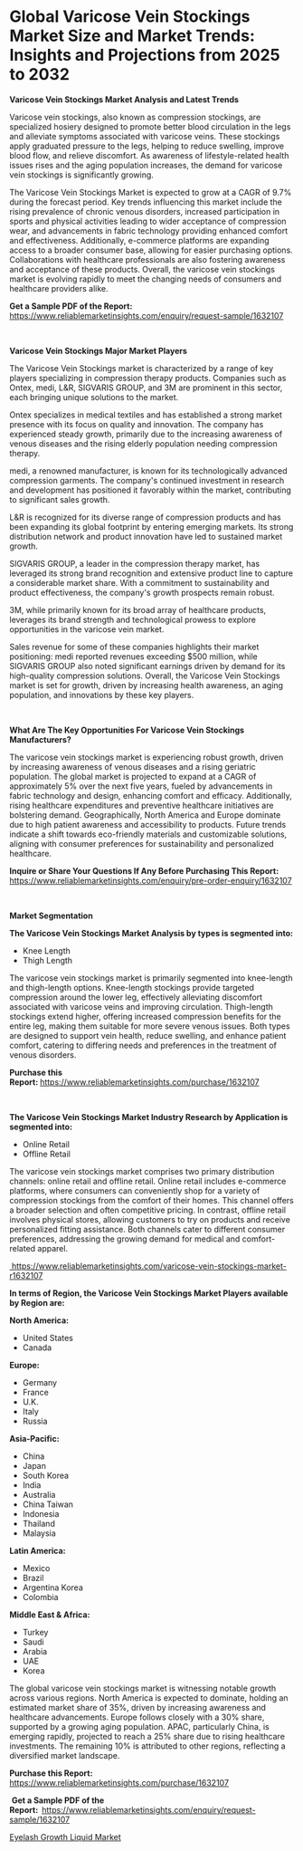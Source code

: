 <p><h1>Global Varicose Vein Stockings Market Size and Market Trends: Insights and Projections from 2025 to 2032</h1></p><p><strong>Varicose Vein Stockings Market Analysis and Latest Trends</strong></p>
<p><p>Varicose vein stockings, also known as compression stockings, are specialized hosiery designed to promote better blood circulation in the legs and alleviate symptoms associated with varicose veins. These stockings apply graduated pressure to the legs, helping to reduce swelling, improve blood flow, and relieve discomfort. As awareness of lifestyle-related health issues rises and the aging population increases, the demand for varicose vein stockings is significantly growing.</p><p>The Varicose Vein Stockings Market is expected to grow at a CAGR of 9.7% during the forecast period. Key trends influencing this market include the rising prevalence of chronic venous disorders, increased participation in sports and physical activities leading to wider acceptance of compression wear, and advancements in fabric technology providing enhanced comfort and effectiveness. Additionally, e-commerce platforms are expanding access to a broader consumer base, allowing for easier purchasing options. Collaborations with healthcare professionals are also fostering awareness and acceptance of these products. Overall, the varicose vein stockings market is evolving rapidly to meet the changing needs of consumers and healthcare providers alike.</p></p>
<p><strong>Get a Sample PDF of the Report:&nbsp;</strong> <a href="https://www.reliablemarketinsights.com/enquiry/request-sample/1632107?utm_campaign=2382&utm_medium=2&utm_source=Github&utm_content=ia&utm_term=08022025&utm_id=varicose-vein-stockings">https://www.reliablemarketinsights.com/enquiry/request-sample/1632107</a></p>
<p>&nbsp;</p>
<p><strong>Varicose Vein Stockings Major Market Players</strong></p>
<p><p>The Varicose Vein Stockings market is characterized by a range of key players specializing in compression therapy products. Companies such as Ontex, medi, L&R, SIGVARIS GROUP, and 3M are prominent in this sector, each bringing unique solutions to the market.</p><p>Ontex specializes in medical textiles and has established a strong market presence with its focus on quality and innovation. The company has experienced steady growth, primarily due to the increasing awareness of venous diseases and the rising elderly population needing compression therapy.</p><p>medi, a renowned manufacturer, is known for its technologically advanced compression garments. The company's continued investment in research and development has positioned it favorably within the market, contributing to significant sales growth.</p><p>L&R is recognized for its diverse range of compression products and has been expanding its global footprint by entering emerging markets. Its strong distribution network and product innovation have led to sustained market growth.</p><p>SIGVARIS GROUP, a leader in the compression therapy market, has leveraged its strong brand recognition and extensive product line to capture a considerable market share. With a commitment to sustainability and product effectiveness, the company's growth prospects remain robust.</p><p>3M, while primarily known for its broad array of healthcare products, leverages its brand strength and technological prowess to explore opportunities in the varicose vein market.</p><p>Sales revenue for some of these companies highlights their market positioning: medi reported revenues exceeding $500 million, while SIGVARIS GROUP also noted significant earnings driven by demand for its high-quality compression solutions. Overall, the Varicose Vein Stockings market is set for growth, driven by increasing health awareness, an aging population, and innovations by these key players.</p></p>
<p>&nbsp;</p>
<p><strong>What Are The Key Opportunities For Varicose Vein Stockings Manufacturers?</strong></p>
<p><p>The varicose vein stockings market is experiencing robust growth, driven by increasing awareness of venous diseases and a rising geriatric population. The global market is projected to expand at a CAGR of approximately 5% over the next five years, fueled by advancements in fabric technology and design, enhancing comfort and efficacy. Additionally, rising healthcare expenditures and preventive healthcare initiatives are bolstering demand. Geographically, North America and Europe dominate due to high patient awareness and accessibility to products. Future trends indicate a shift towards eco-friendly materials and customizable solutions, aligning with consumer preferences for sustainability and personalized healthcare.</p></p>
<p><strong>Inquire or Share Your Questions If Any Before Purchasing This Report:</strong> <a href="https://www.reliablemarketinsights.com/enquiry/pre-order-enquiry/1632107?utm_campaign=2382&utm_medium=2&utm_source=Github&utm_content=ia&utm_term=08022025&utm_id=varicose-vein-stockings">https://www.reliablemarketinsights.com/enquiry/pre-order-enquiry/1632107</a></p>
<p>&nbsp;</p>
<p><strong>Market Segmentation</strong></p>
<p><strong>The Varicose Vein Stockings Market Analysis by types is segmented into:</strong></p>
<p><ul><li>Knee Length</li><li>Thigh Length</li></ul></p>
<p><p>The varicose vein stockings market is primarily segmented into knee-length and thigh-length options. Knee-length stockings provide targeted compression around the lower leg, effectively alleviating discomfort associated with varicose veins and improving circulation. Thigh-length stockings extend higher, offering increased compression benefits for the entire leg, making them suitable for more severe venous issues. Both types are designed to support vein health, reduce swelling, and enhance patient comfort, catering to differing needs and preferences in the treatment of venous disorders.</p></p>
<p><strong>Purchase this Report:&nbsp;</strong><a href="https://www.reliablemarketinsights.com/purchase/1632107?utm_campaign=2382&utm_medium=2&utm_source=Github&utm_content=ia&utm_term=08022025&utm_id=varicose-vein-stockings">https://www.reliablemarketinsights.com/purchase/1632107</a></p>
<p>&nbsp;</p>
<p><strong>The Varicose Vein Stockings Market Industry Research by Application is segmented into:</strong></p>
<p><ul><li>Online Retail</li><li>Offline Retail</li></ul></p>
<p><p>The varicose vein stockings market comprises two primary distribution channels: online retail and offline retail. Online retail includes e-commerce platforms, where consumers can conveniently shop for a variety of compression stockings from the comfort of their homes. This channel offers a broader selection and often competitive pricing. In contrast, offline retail involves physical stores, allowing customers to try on products and receive personalized fitting assistance. Both channels cater to different consumer preferences, addressing the growing demand for medical and comfort-related apparel.</p></p>
<p><a href="https://www.reliablemarketinsights.com/varicose-vein-stockings-market-r1632107?utm_campaign=2382&utm_medium=2&utm_source=Github&utm_content=ia&utm_term=08022025&utm_id=varicose-vein-stockings">&nbsp;https://www.reliablemarketinsights.com/varicose-vein-stockings-market-r1632107</a></p>
<p><strong>In terms of Region, the Varicose Vein Stockings Market Players available by Region are:</strong></p>
<p>
    <p> <strong> North America: </strong>
        <ul>
            <li>United States</li>
            <li>Canada</li>
        </ul>
        </p> 
    <p> <strong> Europe: </strong>
        <ul>
            <li>Germany</li>
            <li>France</li>
            <li>U.K.</li>
            <li>Italy</li>
            <li>Russia</li>
        </ul>
        </p> 
    <p> <strong> Asia-Pacific: </strong>
        <ul>
            <li>China</li>
            <li>Japan</li>
            <li>South Korea</li>
            <li>India</li>
            <li>Australia</li>
            <li>China Taiwan</li>
            <li>Indonesia</li>
            <li>Thailand</li>
            <li>Malaysia</li>
        </ul>
        </p> 
    <p> <strong> Latin America: </strong>
        <ul>
            <li>Mexico</li>
            <li>Brazil</li>
            <li>Argentina Korea</li>
            <li>Colombia</li>
        </ul>
        </p> 
    <p> <strong> Middle East & Africa: </strong>
        <ul>
            <li>Turkey</li>
            <li>Saudi</li>
            <li>Arabia</li>
            <li>UAE</li>
            <li>Korea</li>
        </ul>
    </p>
    </p>
<p><p>The global varicose vein stockings market is witnessing notable growth across various regions. North America is expected to dominate, holding an estimated market share of 35%, driven by increasing awareness and healthcare advancements. Europe follows closely with a 30% share, supported by a growing aging population. APAC, particularly China, is emerging rapidly, projected to reach a 25% share due to rising healthcare investments. The remaining 10% is attributed to other regions, reflecting a diversified market landscape.</p></p>
<p><strong>Purchase this Report: </strong><a href="https://www.reliablemarketinsights.com/purchase/1632107?utm_campaign=2382&utm_medium=2&utm_source=Github&utm_content=ia&utm_term=08022025&utm_id=varicose-vein-stockings">https://www.reliablemarketinsights.com/purchase/1632107</a></p>
<p>&nbsp;<strong>Get a Sample PDF of the Report:&nbsp;&nbsp;</strong><a href="https://www.reliablemarketinsights.com/enquiry/request-sample/1632107?utm_campaign=2382&utm_medium=2&utm_source=Github&utm_content=ia&utm_term=08022025&utm_id=varicose-vein-stockings">https://www.reliablemarketinsights.com/enquiry/request-sample/1632107</a></p>
<p><strong></strong></p>
<p><p><a href="https://github.com/laajzervo/Market-Research-Report-List-1/blob/main/eyelash-growth-liquid-market.md?utm_campaign=2382&utm_medium=2&utm_source=Github&utm_content=ia&utm_term=08022025&utm_id=varicose-vein-stockings">Eyelash Growth Liquid Market</a></p></p>